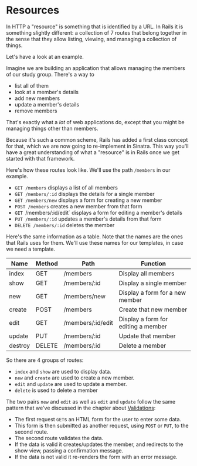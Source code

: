 # Resources

In HTTP a "resource" is something that is identified by a URL. In Rails it is
something slightly different: a collection of 7 routes that belong together in
the sense that they allow listing, viewing, and managing a collection of
things.

Let's have a look at an example.

Imagine we are building an application that allows managing the members of our
study group. There's a way to

* list all of them
* look at a member's details
* add new members
* update a member's details
* remove members

That's exactly what a *lot* of web applications do, except that you might be
managing things other than members.

Because it's such a common scheme, Rails has added a first class concept for
that, which we are now going to re-implement in Sinatra. This way you'll have a
great understanding of what a "resource" is in Rails once we get started with
that framework.

Here's how these routes look like. We'll use the path `/members` in our
example.

* `GET /members` displays a list of all members
* `GET /members/:id` displays the details for a single member
* `GET /members/new` displays a form for creating a new member
* `POST /members` creates a new member from that form
* `GET `/members/:id/edit` displays a form for editing a member's details
* `PUT /members/:id` updates a member's details from that form
* `DELETE /members/:id` deletes the member

Here's the same information as a table. Note that the names are the ones that Rails
uses for them. We'll use these names for our templates, in case we need a template.


| Name    | Method | Path              | Function                            |
| ------- | ------ | ----------------- | ----------------------------------- |
| index   | GET    | /members          | Display all members                 |
| show    | GET    | /members/:id      | Display a single member             |
| new     | GET    | /members/new      | Display a form for a new member     |
| create  | POST   | /members          | Create that new member              |
| edit    | GET    | /members/:id/edit | Display a form for editing a member |
| update  | PUT    | /members/:id      | Update that member                  |
| destroy | DELETE | /members/:id      | Delete a member                     |

So there are 4 groups of routes:

* `index` and `show` are used to display data.
* `new` and `create` are used to create a new member.
* `edit` and `update` are used to update a member.
* `delete` is used to delete a member

The two pairs `new` and `edit` as well as `edit` and `update` follow the same
pattern that we've discussed in the chapter about <a href="/validations">Validations</a>:

* The first request `GET`s an HTML form for the user to enter some data.
* This form is then submitted as another request, using `POST` or `PUT`, to the second route.
* The second route validates the data.
* If the data is valid it creates/updates the member, and redirects to the show view, passing a confirmation message.
* If the data is not valid it re-renders the form with an error message.



